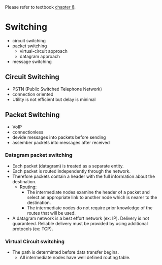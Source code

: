 Please refer to textbook [chapter 8](https://github.com/cnchenpu/data-comm/blob/master/ppt/Ch8-Forouzan.ppt).

# Switching
- circuit switching
- packet switching
  - virtual-circuit approach 
  - datagram approach
- message switching

## Circuit Switching
- PSTN (Public Switched Telephone Network)
- connection oriented
- Utility is not efficient but delay is minimal

## Packet Switching
- VoIP
- connectionless
- devide messages into packets before sending
- assember packets into messages after received

### Datagram packet switching
- Each packet (datagram) is treated as a separate entity.
- Each packet is routed independently through the network.
- Therefore packets contain a header with the full information about the destination.
  - Routing: 
    - The intermediate nodes examine the header of a packet and select an appropriate link to another node which is nearer to the destination.
    - The intermediate nodes do not require prior knowledge of the routes that will be used.
- A datagram network is a best effort network (ex: IP). Delivery is not guaranteed. Reliable delivery must be provided by using additional protocols (ex: TCP). 

### Virtual Circuit switching
- The path is determinted before data transfer begins.
  - All intermediate nodes have well defined routing table. 
